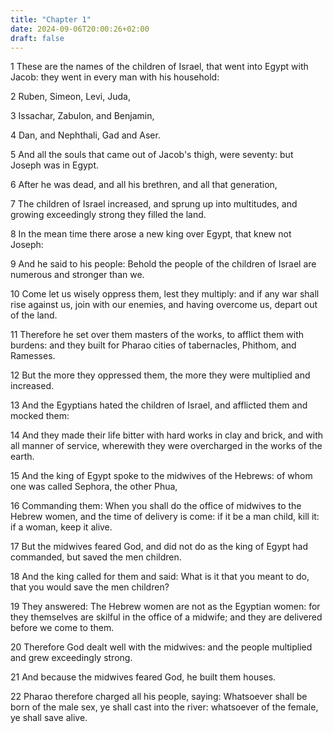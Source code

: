 ```yaml
---
title: "Chapter 1"
date: 2024-09-06T20:00:26+02:00
draft: false
---
```



1 These are the names of the children of Israel, that went into Egypt with Jacob: they went in every man with his household:

2 Ruben, Simeon, Levi, Juda,

3 Issachar, Zabulon, and Benjamin,

4 Dan, and Nephthali, Gad and Aser.

5 And all the souls that came out of Jacob's thigh, were seventy: but Joseph was in Egypt.

6 After he was dead, and all his brethren, and all that generation,

7 The children of Israel increased, and sprung up into multitudes, and growing exceedingly strong they filled the land.

8 In the mean time there arose a new king over Egypt, that knew not Joseph:

9 And he said to his people: Behold the people of the children of Israel are numerous and stronger than we.

10 Come let us wisely oppress them, lest they multiply: and if any war shall rise against us, join with our enemies, and having overcome us, depart out of the land.

11 Therefore he set over them masters of the works, to afflict them with burdens: and they built for Pharao cities of tabernacles, Phithom, and Ramesses.

12 But the more they oppressed them, the more they were multiplied and increased.

13 And the Egyptians hated the children of Israel, and afflicted them and mocked them:

14 And they made their life bitter with hard works in clay and brick, and with all manner of service, wherewith they were overcharged in the works of the earth.

15 And the king of Egypt spoke to the midwives of the Hebrews: of whom one was called Sephora, the other Phua,

16 Commanding them: When you shall do the office of midwives to the Hebrew women, and the time of delivery is come: if it be a man child, kill it: if a woman, keep it alive.

17 But the midwives feared God, and did not do as the king of Egypt had commanded, but saved the men children.

18 And the king called for them and said: What is it that you meant to do, that you would save the men children?

19 They answered: The Hebrew women are not as the Egyptian women: for they themselves are skilful in the office of a midwife; and they are delivered before we come to them.

20 Therefore God dealt well with the midwives: and the people multiplied and grew exceedingly strong.

21 And because the midwives feared God, he built them houses.

22 Pharao therefore charged all his people, saying: Whatsoever shall be born of the male sex, ye shall cast into the river: whatsoever of the female, ye shall save alive.

